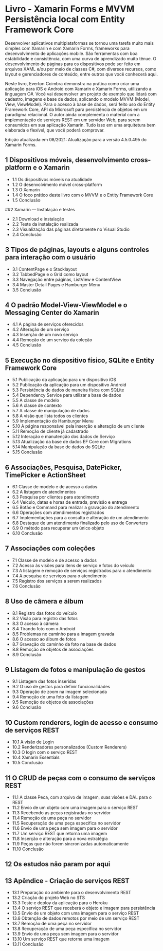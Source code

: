 # Livro - Xamarin Forms e MVVM Persistência local com Entity Framework Core

Desenvolver aplicativos multiplataformas se tornou uma tarefa muito mais simples com Xamarin e com Xamarin Forms, frameworks para desenvolvimento de aplicações mobile. São ferramentas com boa estabilidade e consistência, com uma curva de aprendizado muito tênue. O desenvolvimento de páginas para os dispositivos pode ser feito em arquivos XAML e/ou por meio de classes C#, com diversos recursos, como layout e gerenciadores de conteúdo, entre outros que você conhecerá aqui.

Neste livro, Everton Coimbra demonstra na prática como criar uma aplicação para iOS e Android com Xamarin e Xamarin Forms, utilizando a linguagem C#. Você vai desenvolver um projeto de exemplo que lidará com cadastro, imagens e base de dados, aplicando o modelo MVVM (Model, View, ViewModel). Para o acesso à base de dados, será feito uso do Entity Framework Core, API da Microsoft para persistência de objetos em um paradigma relacional. O autor ainda complementa o material com a implementação de serviços REST em um servidor Web, para serem consumidos em sua aplicação Xamarin. Tudo isso em uma arquitetura bem elaborada e flexível, que você poderá comprovar.

Edição atualizada em 08/2021: Atualização para a versão 4.5.0.495 do Xamarin Forms.

## 1 Dispositivos móveis, desenvolvimento cross-platform e o Xamarin
- 1.1 Os dispositivos móveis na atualidade
- 1.2 O desenvolvimento móvel cross-platform
- 1.3 O Xamarin
- 1.4 O foco prático deste livro com o MVVM e o Entity Framework Core
- 1.5 Conclusão

##2 Xamarin — Instalação e testes
- 2.1 Download e instalação
- 2.2 Teste da instalação realizada
- 2.3 Visualização das páginas diretamente no Visual Studio
- 2.4 Conclusão

## 3 Tipos de páginas, layouts e alguns controles para interação com o usuário
- 3.1 ContentPage e o Stacklayout
- 3.2 TabbedPage e o Grid como layout
- 3.3 Navegação entre páginas, ListView e ContentView
- 3.4 Master Detail Pages e Hamburger Menu
- 3.5 Conclusão

## 4 O padrão Model-View-ViewModel e o Messaging Center do Xamarin
- 4.1 A página de serviços oferecidos
- 4.2 Alteração de um serviço
- 4.3 Inserção de um novo serviço
- 4.4 Remoção de um serviço da coleção
- 4.5 Conclusão

## 5 Execução no dispositivo físico, SQLite e Entity Framework Core
- 5.1 Publicação da aplicação para um dispositivo iOS
- 5.2 Publicação da aplicação para um dispositivo Android
- 5.3 Persistência de dados de maneira física com SQLite
- 5.4 Dependency Service para utilizar a base de dados
- 5.5 A classe de modelo
- 5.6 A classe de contexto
- 5.7 A classe de manipulação de dados
- 5.8 A visão que lista todos os clientes
- 5.9 Implementação do Hamburger Menu
- 5.10 A página responsável pela inserção e alteração de um cliente
- 5.11 Remoção de cliente já cadastrado
- 5.12 Interação e manutenção dos dados de Serviço
- 5.13 Atualização da base de dados EF Core com Migrations
- 5.14 Manipulação da base de dados do SQLite
- 5.15 Conclusão

## 6 Associações, Pesquisa, DatePicker, TimePicker e ActionSheet
- 6.1 Classe de modelo e de acesso a dados
- 6.2 A listagem de atendimentos
- 6.3 Pesquisa por clientes para atendimento
- 6.4 Veículo, datas e horas de entrada, previsão e entrega
- 6.5 Botão e Command para realizar a gravação do atendimento
- 6.6 Operações com atendimentos registrados
- 6.7 Implementações para a consulta e alteração de um atendimento
- 6.8 Destaque de um atendimento finalizado pelo uso de Converters
- 6.9 O método para recuperar um único objeto
- 6.10 Conclusão

## 7 Associações com coleções
- 7.1 Classe de modelo e de acesso a dados
- 7.2 Acesso às visões para itens de serviço e fotos do veículo
- 7.3 A listagem e remoção de serviços registrados para o atendimento
- 7.4 A pesquisa de serviços para o atendimento
- 7.5 Registro dos serviços a serem realizados
- 7.6 Conclusão

## 8 Uso de câmera e álbum
- 8.1 Registro das fotos do veículo
- 8.2 Visão para registro das fotos
- 8.3 O acesso à câmera
- 8.4 Tirando foto com o Android
- 8.5 Problemas no caminho para a imagem gravada
- 8.6 O acesso ao álbum de fotos
- 8.7 Gravação do caminho da foto na base de dados
- 8.8 Remoção de objetos de associações
- 8.9 Conclusão

## 9 Listagem de fotos e manipulação de gestos
- 9.1 Listagem das fotos inseridas
- 9.2 O uso de gestos para definir funcionalidades
- 9.3 Operação de zoom na imagem selecionada
- 9.4 Remoção de uma foto da listagem
- 9.5 Remoção de objetos de associações
- 9.6 Conclusão

## 10 Custom renderers, login de acesso e consumo de serviços REST
- 10.1 A visão de Login
- 10.2 Renderizadores personalizados (Custom Renderers)
- 10.3 O login com o serviço REST
- 10.4 Xamarin Essentials
- 10.5 Conclusão

## 11 O CRUD de peças com o consumo de serviços REST
- 11.1 A classe Peca, com arquivo de imagem, suas visões e DAL para o REST
- 11.2 Envio de um objeto com uma imagem para o serviço REST
- 11.3 Recebendo as peças registradas no servidor
- 11.4 Remoção de uma peça no servidor
- 11.5 Recuperação de uma peça específica no servidor
- 11.6 Envio de uma peça sem imagem para o servidor
- 11.7 Um serviço REST que retorna uma imagem
- 11.8 Inserção e alteração para a nova estratégia
- 11.9 Peças que não forem sincronizadas automaticamente
- 11.10 Conclusão

## 12 Os estudos não param por aqui

## 13 Apêndice - Criação de serviços REST
- 13.1 Preparação do ambiente para o desenvolvimento REST
- 13.2 Criação do projeto Web no STS
- 13.3 Teste e deploy da aplicação para o Heroku
- 13.4 O serviço REST que receberá o objeto e imagem para persistência
- 13.5 Envio de um objeto com uma imagem para o serviço REST
- 13.6 Obtenção de dados remotos por meio de um serviço REST
- 13.7 Remoção de uma peça no servidor
- 13.8 Recuperação de uma peça específica no servidor
- 13.9 Envio de uma peça sem imagem para o servidor
- 13.10 Um serviço REST que retorna uma imagem
- 13.11 Conclusão
